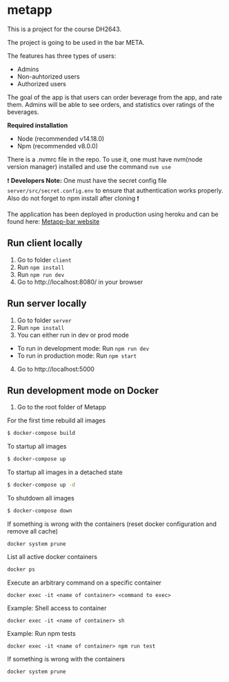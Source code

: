 # metapp

This is a project for the course DH2643.

The project is going to be used in the bar META.

The features has three types of users:

- Admins
- Non-auhtorized users
- Authorized users

The goal of the app is that users can order beverage from the app, and rate them.
Admins will be able to see orders, and statistics over ratings of the beverages.

**Required installation**

- Node (recommended v14.18.0)
- Npm (recommended v8.0.0)

There is a .nvmrc file in the repo. To use it, one must have nvm(node version manager) installed and use the command `nvm use`

❗ **Developers Note:** One must have the secret config file `server/src/secret.config.env` to ensure that authentication works properly. Also do not forget to npm install after cloning ❗

The application has been deployed in production using heroku and can be found here: [Metapp-bar website](https://metapp-bar.herokuapp.com)

## Run client locally

1. Go to folder `client`
2. Run `npm install`
3. Run `npm run dev`
4. Go to http://localhost:8080/ in your browser

## Run server locally

1. Go to folder `server`
2. Run `npm install`
3. You can either run in dev or prod mode

- To run in development mode: Run `npm run dev`
- To run in production mode: Run `npm start`

4. Go to http://localhost:5000

## Run development mode on Docker

1. Go to the root folder of Metapp

For the first time rebuild all images

```bash
$ docker-compose build
```

To startup all images

```bash
$ docker-compose up
```

To startup all images in a detached state

```bash
$ docker-compose up -d
```

To shutdown all images

```bash
$ docker-compose down
```

If something is wrong with the containers (reset docker configuration and remove all cache)

```
docker system prune
```

List all active docker containers

```bash
docker ps
```

Execute an arbitrary command on a specific container

```
docker exec -it <name of container> <command to exec>
```

Example: Shell access to container

```
docker exec -it <name of container> sh
```

Example: Run npm tests

```
docker exec -it <name of container> npm run test
```

If something is wrong with the containers

```
docker system prune
```
